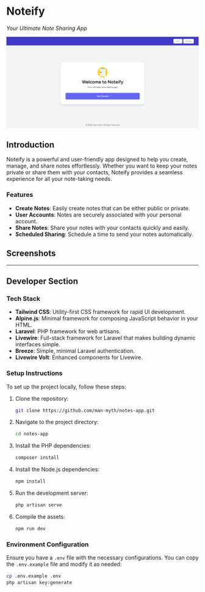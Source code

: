 # Noteify
*Your Ultimate Note Sharing App*

![Noteify Banner](./assets/banner.png) 

## Introduction
Noteify is a powerful and user-friendly app designed to help you create, manage, and share notes effortlessly. Whether you want to keep your notes private or share them with your contacts, Noteify provides a seamless experience for all your note-taking needs.

### Features
- **Create Notes**: Easily create notes that can be either public or private.
- **User Accounts**: Notes are securely associated with your personal account.
- **Share Notes**: Share your notes with your contacts quickly and easily.
- **Scheduled Sharing**: Schedule a time to send your notes automatically.

## Screenshots

---

## Developer Section

### Tech Stack
- **Tailwind CSS**: Utility-first CSS framework for rapid UI development.
- **Alpine.js**: Minimal framework for composing JavaScript behavior in your HTML.
- **Laravel**: PHP framework for web artisans.
- **Livewire**: Full-stack framework for Laravel that makes building dynamic interfaces simple.
- **Breeze**: Simple, minimal Laravel authentication.
- **Livewire Volt**: Enhanced components for Livewire.

### Setup Instructions
To set up the project locally, follow these steps:

1. Clone the repository:
    ```bash
    git clone https://github.com/man-myth/notes-app.git
    ```
2. Navigate to the project directory:
    ```bash
    cd notes-app
    ```
3. Install the PHP dependencies:
    ```bash
    composer install
    ```
4. Install the Node.js dependencies:
    ```bash
    npm install
    ```
5. Run the development server:
    ```bash
    php artisan serve
    ```
6. Compile the assets:
    ```bash
    npm run dev
    ```

### Environment Configuration
Ensure you have a `.env` file with the necessary configurations. You can copy the `.env.example` file and modify it as needed:
```bash
cp .env.example .env
php artisan key:generate
